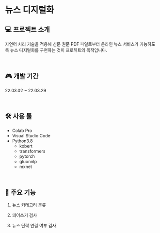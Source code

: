 # 뉴스 디지털화

## 💻 프로젝트 소개

자연어 처리 기술을 적용해 신문 원문 PDF 파일로부터 온라인 뉴스 서비스가 가능하도록 뉴스 디지털화를 구현하는 것이 프로젝트의 목적입니다. 

<br />


## 🎮 개발 기간

22.03.02 ~ 22.03.29

<br />

## 🛠 사용 툴
- Colab Pro
- Visual Studio Code
- Python3.8
  - kobert
  - transformers
  - pytorch
  - gluonnlp
  - mxnet

<br />

  
## 🔎 주요 기능


1. 뉴스 카테고리 분류

2. 띄어쓰기 검사

3. 뉴스 단락 연결 여부 검사
